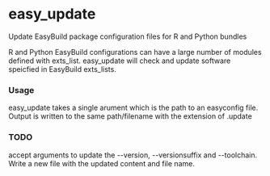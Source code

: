 # easy_update
Update EasyBuild package configuration files for R and Python bundles

R and Python EasyBuild configurations can have a large number of modules defined with
exts_list.  easy_update will check and update software speicfied in EasyBuild exts_lists.

### Usage 
easy_update takes a single arument which is the path to an easyconfig 
file. Output is written to the same path/filename with the extension of
.update

### TODO
accept arguments to update the --version, --versionsuffix and --toolchain. Write a new file
with the updated content and file name.
